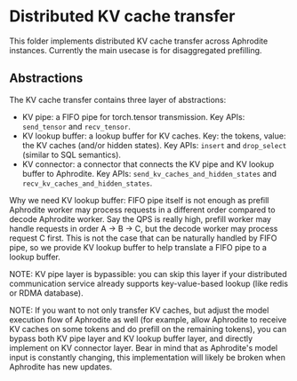 # Distributed KV cache transfer

This folder implements distributed KV cache transfer across Aphrodite instances.
Currently the main usecase is for disaggregated prefilling.

## Abstractions

The KV cache transfer contains three layer of abstractions:

- KV pipe: a FIFO pipe for torch.tensor transmission. Key APIs: `send_tensor` and `recv_tensor`.
- KV lookup buffer: a lookup buffer for KV caches. Key: the tokens, value: the KV caches (and/or hidden states). Key APIs: `insert` and `drop_select` (similar to SQL semantics).
- KV connector: a connector that connects the KV pipe and KV lookup buffer to Aphrodite. Key APIs: `send_kv_caches_and_hidden_states` and `recv_kv_caches_and_hidden_states`.

Why we need KV lookup buffer: FIFO pipe itself is not enough as prefill Aphrodite worker may process requests in a different order compared to decode Aphrodite worker. Say the QPS is really high, prefill worker may handle requests in order A -> B -> C, but the decode worker may process request C first. This is not the case that can be naturally handled by FIFO pipe, so we provide KV lookup buffer to help translate a FIFO pipe to a lookup buffer.

NOTE: KV pipe layer is bypassible: you can skip this layer if your distributed
communication service already supports key-value-based lookup (like redis or
RDMA database).

NOTE: If you want to not only transfer KV caches, but adjust the model execution flow of Aphrodite as well (for example, allow Aphrodite to receive KV caches on some tokens and do prefill on the remaining tokens), you can bypass both KV pipe layer and KV lookup buffer layer, and directly implement on KV connector layer. Bear in mind that as Aphrodite's model input is constantly changing, this implementation will likely be broken when Aphrodite has new updates.
